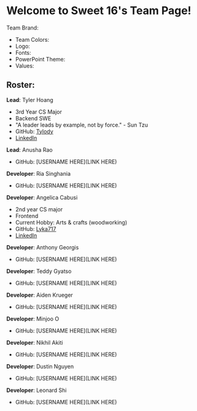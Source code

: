 # Welcome to Sweet 16's Team Page!

Team Brand:
- Team Colors:
- Logo:
- Fonts:
- PowerPoint Theme:
- Values:

## Roster:

**Lead**: Tyler Hoang

- 3rd Year CS Major
- Backend SWE
- "A leader leads by example, not by force." - Sun Tzu
- GitHub: [Tylody](https://github.com/Tylody)
- [LinkedIn](https://www.linkedin.com/in/tyler-hoang-8079ab246/)

**Lead**: Anusha Rao

- GitHub: [USERNAME HERE](LINK HERE)

**Developer**: Ria Singhania

- GitHub: [USERNAME HERE](LINK HERE)

**Developer**: Angelica Cabusi
- 2nd year CS major
- Frontend
- Current Hobby: Arts & crafts (woodworking)
- GitHub: [Lyka717](https://github.com/Lyka717)
- [LinkedIn](https://www.linkedin.com/in/angelica-cabusi-715a62246/)


**Developer**: Anthony Georgis

- GitHub: [USERNAME HERE](LINK HERE)

**Developer**: Teddy Gyatso

- GitHub: [USERNAME HERE](LINK HERE)

**Developer**: Aiden Krueger

- GitHub: [USERNAME HERE](LINK HERE)

**Developer**: Minjoo O

- GitHub: [USERNAME HERE](LINK HERE)

**Developer**: Nikhil Akiti

- GitHub: [USERNAME HERE](LINK HERE)

**Developer**: Dustin Nguyen

- GitHub: [USERNAME HERE](LINK HERE)

**Developer**: Leonard Shi

- GitHub: [USERNAME HERE](LINK HERE)
